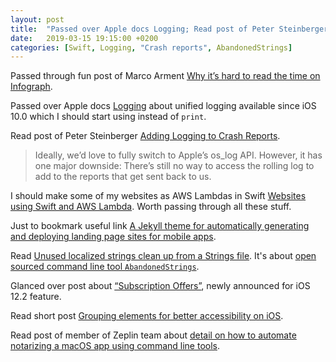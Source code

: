 ```yaml
---
layout: post
title:  "Passed over Apple docs Logging; Read post of Peter Steinberger Adding Logging to Crash Reports; Read Unused localized strings clean up from a Strings file"
date:   2019-03-15 19:15:00 +0200
categories: [Swift, Logging, "Crash reports", AbandonedStrings]
---
```

Passed through fun post of Marco Arment [Why it’s hard to read the time on Infograph](https://marco.org/2018/10/09/infograph-legibility).

Passed over Apple docs [Logging](https://developer.apple.com/documentation/os/logging) about unified logging available since iOS 10.0 which I should start using instead of `print`.

Read post of Peter Steinberger [Adding Logging to Crash Reports](https://pspdfkit.com/blog/2019/logs-for-your-crash-reports).

> Ideally, we’d love to fully switch to Apple’s os_log API. However, it has one major downside: There’s still no way to access the rolling log to add to the reports that get sent back to us.

I should make some of my websites as AWS Lambdas in Swift [Websites using Swift and AWS Lambda](https://www.jasonzurita.com/websites-using-swift-and-aws-lambda). Worth passing through all these stuff.

Just to bookmark useful link [A Jekyll theme for automatically generating and deploying landing page sites for mobile apps](https://github.com/emilbaehr/automatic-app-landing-page).

Read [Unused localized strings clean up from a Strings file](https://www.avanderlee.com/xcode/unused-localized-strings). It's about [open sourced command line tool `AbandonedStrings`](https://github.com/ijoshsmith/abandoned-strings).

Glanced over post about [“Subscription Offers”](https://www.revenuecat.com/2019/03/12/subscription-offers), newly announced for iOS 12.2 feature.

Read short post [Grouping elements for better accessibility on iOS](https://thoughtbot.com/blog/grouping-elements-for-better-accessibility-on-ios).

Read post of member of Zeplin team about [detail on how to automate notarizing a macOS app using command line tools](https://blog.zeplin.io/dev-journal-automate-notarizing-macos-apps-94b0b144ba9d).
